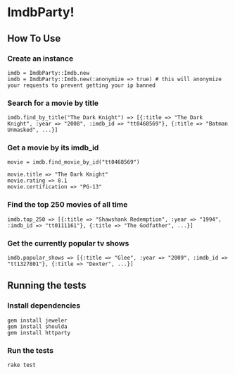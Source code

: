 # ImdbParty!

## How To Use

### Create an instance

    imdb = ImdbParty::Imdb.new
    imdb = ImdbParty::Imdb.new(:anonymize => true) # this will anonymize your requests to prevent getting your ip banned


### Search for a movie by title

    imdb.find_by_title("The Dark Knight") => [{:title => "The Dark Knight", :year => "2008", :imdb_id => "tt0468569"}, {:title => "Batman Unmasked", ...}]

### Get a movie by its imdb_id

    movie = imdb.find_movie_by_id("tt0468569")

    movie.title => "The Dark Knight"
    movie.rating => 8.1
    movie.certification => "PG-13"

### Find the top 250 movies of all time

    imdb.top_250 => [{:title => "Shawshank Redemption", :year => "1994", :imdb_id => "tt0111161"}, {:title => "The Godfather", ...}]

### Get the currently popular tv shows

    imdb.popular_shows => [{:title => "Glee", :year => "2009", :imdb_id => "tt1327801"}, {:title => "Dexter", ...}]

## Running the tests

### Install dependencies

    gem install jeweler
    gem install shoulda
    gem install httparty

### Run the tests

    rake test
